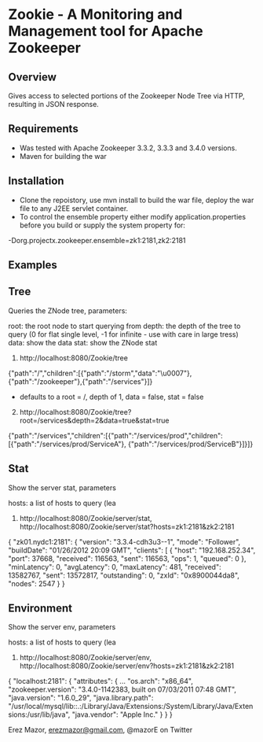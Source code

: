 # Zookie - A Monitoring and Management tool for Apache Zookeeper

## Overview
Gives access to selected portions of the Zookeeper Node Tree via HTTP, resulting in JSON response.

## Requirements
* Was tested with Apache Zookeeper 3.3.2, 3.3.3 and 3.4.0 versions.
* Maven for building the war

## Installation
* Clone the repoistory, use mvn install to build the war file, deploy the war file to any J2EE servlet container.
* To control the ensemble property either modify application.properties before you build or supply the system property for:

-Dorg.projectx.zookeeper.ensemble=zk1:2181,zk2:2181


## Examples

## Tree

Queries the ZNode tree, parameters:

root: the root node to start querying from
depth: the depth of the tree to query (0 for flat single level, -1 for infinite - use with care in large tress)
data: show the data
stat: show the ZNode stat


1.  http://localhost:8080/Zookie/tree

{"path":"/","children":[{"path":"/storm","data":"\u0007"},{"path":"/zookeeper"},{"path":"/services"}]}

* defaults to a root = /, depth of 1, data = false, stat = false

2. http://localhost:8080/Zookie/tree?root=/services&depth=2&data=true&stat=true


{"path":"/services","children":[{"path":"/services/prod","children":[{"path":"/services/prod/ServiceA"},
{"path":"/services/prod/ServiceB"}]}]}


## Stat

Show the server stat, parameters

hosts: a list of hosts to query (lea



1. http://localhost:8080/Zookie/server/stat, http://localhost:8080/Zookie/server/stat?hosts=zk1:2181&zk2:2181

{
"zk01.nydc1:2181": {
"version": "3.3.4-cdh3u3--1",
"mode": "Follower",
"buildDate": "01/26/2012 20:09 GMT",
"clients": [
{
"host": "192.168.252.34",
"port": 37668,
"received": 116563,
"sent": 116563,
"ops": 1,
"queued": 0
},
"minLatency": 0,
"avgLatency": 0,
"maxLatency": 481,
"received": 13582767,
"sent": 13572817,
"outstanding": 0,
"zxId": "0x8900044da8",
"nodes": 2547
}
}

## Environment

Show the server env, parameters

hosts: a list of hosts to query (lea


1. http://localhost:8080/Zookie/server/env, http://localhost:8080/Zookie/server/env?hosts=zk1:2181&zk2:2181

{
"localhost:2181": {
"attributes": {
...
"os.arch": "x86_64",
"zookeeper.version": "3.4.0-1142383, built on 07/03/2011 07:48 GMT",
"java.version": "1.6.0_29",
"java.library.path": "/usr/local/mysql/lib::.:/Library/Java/Extensions:/System/Library/Java/Extensions:/usr/lib/java",
"java.vendor": "Apple Inc."
}
}
}

Erez Mazor, erezmazor@gmail.com, @mazorE on Twitter
